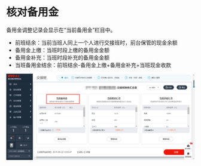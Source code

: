 # 核对备用金

备用金调整记录会显示在“当前备用金”栏目中。

* 前班结余：当前当班人同上一个人进行交接班时，前台保管的现金余额
* 备用金上缴：当班时段上缴的备用金金额
* 备用金补充：当班时段补充的备用金金额
* 当班备用金结余：前班结余-备用金上缴+备用金补充+当班现金收款

![](../../../.gitbook/assets/image%20%28557%29.png)

